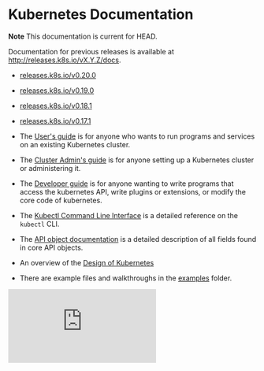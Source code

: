 # Kubernetes Documentation

**Note**
This documentation is current for HEAD.

Documentation for previous releases is available at
http://releases.k8s.io/vX.Y.Z/docs.
   * [releases.k8s.io/v0.20.0](http://releases.k8s.io/v0.20.0/docs)
   * [releases.k8s.io/v0.19.0](http://releases.k8s.io/v0.19.0/docs)
   * [releases.k8s.io/v0.18.1](http://releases.k8s.io/v0.18.1/docs)
   * [releases.k8s.io/v0.17.1](http://releases.k8s.io/v0.17.1/docs)

* The [User's guide](user-guide.md) is for anyone who wants to run programs and services on an existing Kubernetes cluster.

* The [Cluster Admin's guide](cluster-admin-guide.md) is for anyone setting up a Kubernetes cluster or administering it.

* The [Developer guide](developer-guide.md) is for anyone wanting to write programs that access the kubernetes API,
 write plugins or extensions, or modify the core code of kubernetes.

* The [Kubectl Command Line Interface](kubectl.md) is a detailed reference on the `kubectl` CLI.

* The [API object documentation](http://kubernetes.io/third_party/swagger-ui/) is a detailed description of all fields found in core API objects.

* An overview of the [Design of Kubernetes](design)

* There are example files and walkthroughs in the [examples](../examples) folder.


[![Analytics](https://kubernetes-site.appspot.com/UA-36037335-10/GitHub/docs/README.md?pixel)]()
